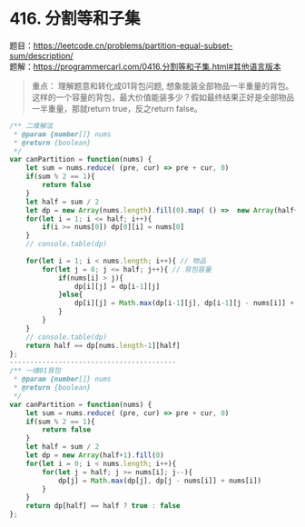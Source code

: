 # 416. 分割等和子集

题目：https://leetcode.cn/problems/partition-equal-subset-sum/description/      
题解：https://programmercarl.com/0416.分割等和子集.html#其他语言版本    


> 重点： 理解题意和转化成01背包问题, 想象能装全部物品一半重量的背包。这样的一个容量的背包，最大价值能装多少？假如最终结果正好是全部物品一半重量，那就return true，反之return false。


```js
/** 二维解法 
 * @param {number[]} nums
 * @return {boolean}
 */
var canPartition = function(nums) {
    let sum = nums.reduce( (pre, cur) => pre + cur, 0) 
    if(sum % 2 == 1){
        return false 
    }
    let half = sum / 2 
    let dp = new Array(nums.length).fill(0).map( () =>  new Array(half+1).fill(0))
    for(let i = 1; i <= half; i++){ 
        if(i >= nums[0]) dp[0][i] = nums[0]
    }
    // console.table(dp)
    
    for(let i = 1; i < nums.length; i++){ // 物品 
        for(let j = 0; j <= half; j++){ // 背包容量 
            if(nums[i] > j){
                dp[i][j] = dp[i-1][j]
            }else{
                dp[i][j] = Math.max(dp[i-1][j], dp[i-1][j - nums[i]] + nums[i])
            }
        }
    }
    // console.table(dp)
    return half == dp[nums.length-1][half]
};
-----------------------------------------
/** 一维01背包
 * @param {number[]} nums
 * @return {boolean}
 */
var canPartition = function(nums) {
    let sum = nums.reduce( (pre, cur) => pre + cur, 0) 
    if(sum % 2 == 1){
        return false 
    }
    let half = sum / 2 
    let dp = new Array(half+1).fill(0)
    for(let i = 0; i < nums.length; i++){
        for(let j = half; j >= nums[i]; j--){
            dp[j] = Math.max(dp[j], dp[j - nums[i]] + nums[i])
        }
    }
    return dp[half] == half ? true : false 
};
```